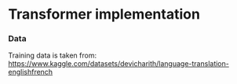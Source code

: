 # Transformer implementation

### Data
Training data is taken from:
https://www.kaggle.com/datasets/devicharith/language-translation-englishfrench


